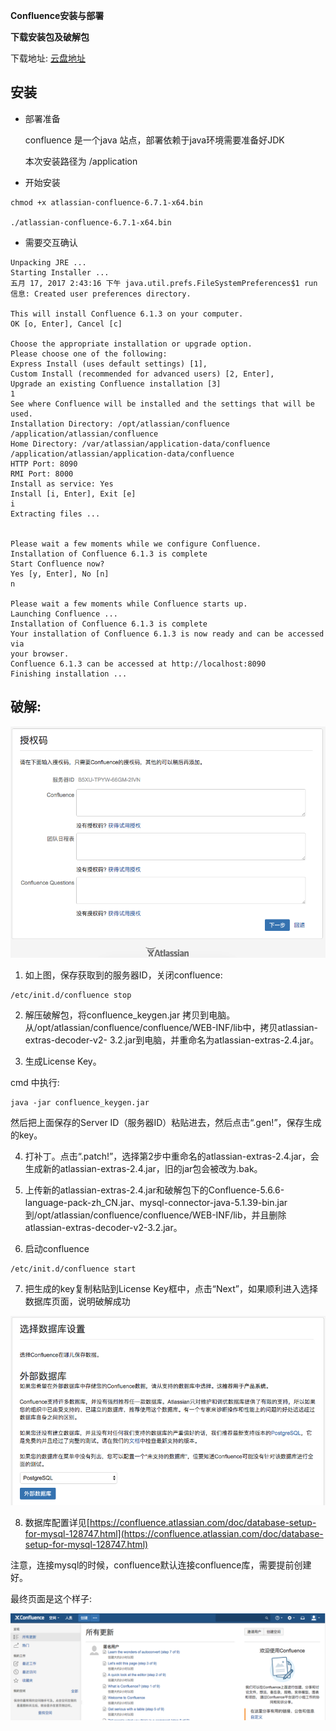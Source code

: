 **Confluence安装与部署**

**下载安装包及破解包**

下载地址:  [云盘地址](https://pan.baidu.com/s/1a4kcbZRBgeLDTpoxb9APJg)

## 安装

- 部署准备

  confluence 是一个java 站点，部署依赖于java环境需要准备好JDK

  本次安装路径为 /application

- 开始安装

```
chmod +x atlassian-confluence-6.7.1-x64.bin

./atlassian-confluence-6.7.1-x64.bin
```

- 需要交互确认

```
Unpacking JRE ...
Starting Installer ...
五月 17, 2017 2:43:16 下午 java.util.prefs.FileSystemPreferences$1 run
信息: Created user preferences directory.

This will install Confluence 6.1.3 on your computer.
OK [o, Enter], Cancel [c]

Choose the appropriate installation or upgrade option.
Please choose one of the following:
Express Install (uses default settings) [1], 
Custom Install (recommended for advanced users) [2, Enter], 
Upgrade an existing Confluence installation [3]
1
See where Confluence will be installed and the settings that will be used.
Installation Directory: /opt/atlassian/confluence 
/application/atlassian/confluence 
Home Directory: /var/atlassian/application-data/confluence 
/application/atlassian/application-data/confluence 
HTTP Port: 8090 
RMI Port: 8000 
Install as service: Yes 
Install [i, Enter], Exit [e]
i
Extracting files ...
                                                                           

Please wait a few moments while we configure Confluence.
Installation of Confluence 6.1.3 is complete
Start Confluence now?
Yes [y, Enter], No [n]
n

Please wait a few moments while Confluence starts up.
Launching Confluence ...
Installation of Confluence 6.1.3 is complete
Your installation of Confluence 6.1.3 is now ready and can be accessed via
your browser.
Confluence 6.1.3 can be accessed at http://localhost:8090
Finishing installation ...
```

## 破解:

![confluence授权](pic/confluence_1.png)

1. 如上图，保存获取到的服务器ID，关闭confluence:

```
/etc/init.d/confluence stop
```

2. 解压破解包，将confluence_keygen.jar 拷贝到电脑。从/opt/atlassian/confluence/confluence/WEB-INF/lib中，拷贝atlassian-extras-decoder-v2- 3.2.jar到电脑，并重命名为atlassian-extras-2.4.jar。

3. 生成License Key。

cmd 中执行:

```
java -jar confluence_keygen.jar
```

然后把上面保存的Server ID（服务器ID）粘贴进去，然后点击“.gen!”，保存生成的key。

4. 打补丁。点击“.patch!”，选择第2步中重命名的atlassian-extras-2.4.jar，会生成新的atlassian-extras-2.4.jar，旧的jar包会被改为.bak。

5. 上传新的atlassian-extras-2.4.jar和破解包下的Confluence-5.6.6-language-pack-zh_CN.jar、mysql-connector-java-5.1.39-bin.jar到/opt/atlassian/confluence/confluence/WEB-INF/lib，并且删除atlassian-extras-decoder-v2-3.2.jar。

6. 启动confluence

```
/etc/init.d/confluence start
```

7. 把生成的key复制粘贴到License Key框中，点击“Next”，如果顺利进入选择数据库页面，说明破解成功

![confluence数据库](pic/confluence_2.png)

8.  数据库配置详见[https://confluence.atlassian.com/doc/database-setup-for-mysql-128747.html](https://confluence.atlassian.com/doc/database-setup-for-mysql-128747.html)


注意，连接mysql的时候，confluence默认连接confluence库，需要提前创建好。

最终页面是这个样子:

![img](pic/confluence_3.png)

 
